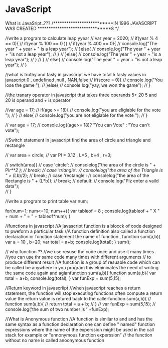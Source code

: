 # JavaScript
What is JavaSript..???
/**************************IN 1996 JAVASCRIPT WAS CREATED ********************************8 */

//write a program to calculate leap yyear
// var year = 2020;
// if(year % 4 == 0){
//     if(year % 100 == 0 ){
//       if(year % 400 == 0){
//         console.log("The year " + year + " is a leap year");
//       }else{
//         console.log("The year " + year + "is not a leap year");
//       }
//     }else{
//     console.log("The year " + year + "is a leap year");
// }
// }
// else{
//     console.log("The year " + year + "is not a leap year");
// }

//what is truthy and fasly in javascript we have total 5 fasly values in javascript 0 , undefined ,null , NAN,false 
// if(score = 0){
//     console.log("You lose the game ");
// }else{
//     console.log("yay, we won the game");
// }       
  
//the tranary operator in javascript that takes three operands 5+ 20 5 and 20 is operand and + is operator

//var age = 17;
// if(age >= 18){
//     console.log("you are eligiable for the vote ");
// }
// else{
//     console.log("you are not  eligiable for the vote ");
// }

// var age = 17;
// console.log((age>= 18)? "You can Vote" : "You can't vote");

//Switch statement in javascript find the area of circle and triangle and rectangle 


// var area = circle;
// var PI = 3.12 , L=5 , b=4 , r=3;

// switch(area){
//     case 'circle':
//         consolelog("the area of the circle is " +   PI*r**2 );
//         break;
//     case 'triangle':
//         consolelog("the area of the Triangle is " + (L*b)/2);
//         break;
//     case 'rectangle':
//             consolelog("the area of the Rectangle is " + (L*b));
//             break;
//      default:
//         console.log("Plz enter a vaild data");      
// }

//write a program to print table
var num;

for(num=1;  num<=10; num++){
    var tableof = 8 ;
  console.log(tableof + " X "  + num  + " = " +  tableof*num);
} 


//functions in javascript
//A javascript function is a blocck of  code designed to pweform a particular task
//A function definition also called  a function declaration or function statement the name of function , 
function sum(a,b){
   var a = 10 , b=20;
   var total = a+b;
   console.log(total);
}
sum();

// why function ??
//we use  resuse the code once and use it many times .
//you can use thr same code many times with different arguments
// to produce different result
//A function is a group of resuable code which can  be called be anywhere in you program this  elmininates the need of writing  the same code again and agianfunction sum(a,b){
  function sum(a,b){
    var total = a+b;
    console.log(total);
 }
  var funExp = sum(5,15);
  
  
 //Return keyword in javascriipt
 //when javascript reaches a return statement, the function will stop executing functions often compute a return value the return value is retured back to the callerfunction sum(a,b){
//   function sum(a,b){
//     return total = a + b;
//  }
//   var funExp = sum(5,15);
//   console.log('the sum of two number is ' +funExp);

//What is Anonymous function 
//A function is similar to and  and has the same syntax as a function declaration one can define " named" function expressions where the name of the experssion might be used in the call stack for example or "annonymous function experssion" 
// the function without no name is called anoonymous function 

